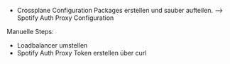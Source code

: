 * Crossplane Configuration Packages erstellen und sauber aufteilen.  --> Spotify Auth Proxy Configuration

Manuelle Steps: 
* Loadbalancer umstellen
* Spotify Auth Proxy Token erstellen über curl 